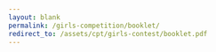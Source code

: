 ```yaml
---
layout: blank
permalink: /girls-competition/booklet/
redirect_to: /assets/cpt/girls-contest/booklet.pdf
---
```

